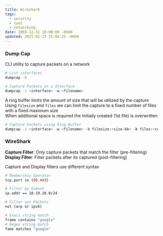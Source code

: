 ```yaml
---
title: Wireshark
tags:
  - security
  - tool
  - networking
date: 1969-12-31 18:00:00 -0600
updated: 2025-01-23 15:04:25 -0600
---
```


### Dump Cap

CLI utility to capture packets on a network

```bash
# List interfaces
dumpcap -D

# Capture Packets on a Interface
dumpcap -i <interface> -w <filename>
```

A ring buffer limits the amount of size that will be utilized by the capture  
Using `filesize` and `files` we can limit the capture to a fixed number of files with a fixed maximum size  
When additional space is required the initially created (1st file) is overwritten  

```bash
# Capture Packets using Ring Buffer
dumpcap -i <interface> -w <filename> -b filesize:<size-kb> -b files:<count>
```


### WireShark

**Capture Filter**: Only capture packets that match the filter (pre-filtering)  
**Display Filter**: Filter packets after its captured (post-filtering)

Capture and Display filters use different syntax

```bash
# Membership Operator
tcp.port in {80,443}

# Filter by Subnet
ip.addr == 10.10.20.0/24

# Filter out Packets
not (arp or ipv6)

# Exact string match
frame contains "google"
# Regex string match
fame matches "google"
```
